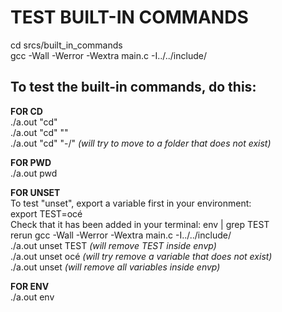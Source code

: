 # TEST BUILT-IN COMMANDS

cd srcs/built_in_commands  
gcc -Wall -Werror -Wextra main.c -I../../include/  

## To test the built-in commands, do this:

**FOR CD**  
./a.out "cd"  
./a.out "cd" "<path>"  
./a.out "cd" "-/" _(will try to move to a folder that does not exist)_  

**FOR PWD**  
./a.out pwd  

**FOR UNSET**  
To test "unset", export a variable first in your environment:  
export TEST=océ  
Check that it has been added in your terminal: env | grep TEST  
rerun gcc -Wall -Werror -Wextra main.c -I../../include/  
./a.out unset TEST _(will remove TEST inside envp)_  
./a.out unset océ _(will try remove a variable that does not exist)_  
./a.out unset _(will remove all variables inside envp)_  

**FOR ENV**  
./a.out env  
